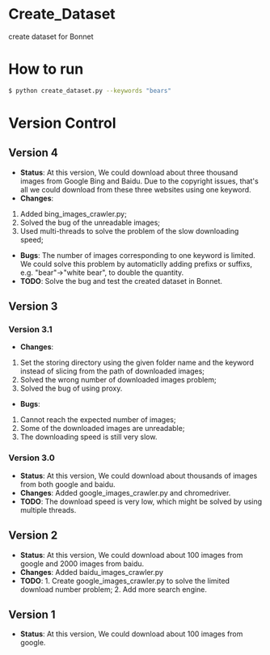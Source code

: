 # Create_Dataset
create dataset for Bonnet

# How to run
```sh
$ python create_dataset.py --keywords "bears"
```

# Version Control
## Version 4
- **Status**: At this version, We could download about three thousand images from Google Bing and Baidu. Due to the copyright issues, that's all we could download from these three websites using one keyword. 
- **Changes**: 
1. Added bing_images_crawler.py; 
2. Solved the bug of the unreadable images; 
3. Used multi-threads to solve the problem of the slow downloading speed;
- **Bugs**: The number of images corresponding to one keyword is limited. We could solve this problem by automaticlly adding prefixs or suffixs, e.g. "bear"->"white bear", to double the quantity. 
- **TODO**: Solve the bug and test the created dataset in Bonnet.
  
## Version 3
### Version 3.1
- **Changes**: 
1. Set the storing directory using the given folder name and the keyword instead of slicing from the path of downloaded images; 
2. Solved the wrong number of downloaded images problem; 
3. Solved the bug of using proxy.
- **Bugs**: 
1. Cannot reach the expected number of images; 
2. Some of the downloaded images are unreadable; 
3. The downloading speed is still very slow.
### Version 3.0
- **Status**: At this version, We could download about thousands of images from both google and baidu.
- **Changes**: Added google_images_crawler.py and chromedriver.
- **TODO**: The download speed is very low, which might be solved by using multiple threads.
## Version 2
- **Status**: At this version, We could download about 100 images from google and 2000 images from baidu.
- **Changes**: Added baidu_images_crawler.py
- **TODO**: 1. Create google_images_crawler.py to solve the limited download number problem; 2. Add more search engine.
## Version 1
- **Status**: At this version, We could download about 100 images from google.
